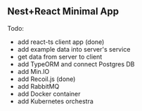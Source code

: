 
## Nest+React Minimal App

Todo:

- add react-ts client app (done)
- add example data into server's service
- get data from server to client
- add TypeORM and connect Postgres DB
- add Min.IO
- add Recoil.js (done)
- add RabbitMQ
- add Docker container
- add Kubernetes orchestra
